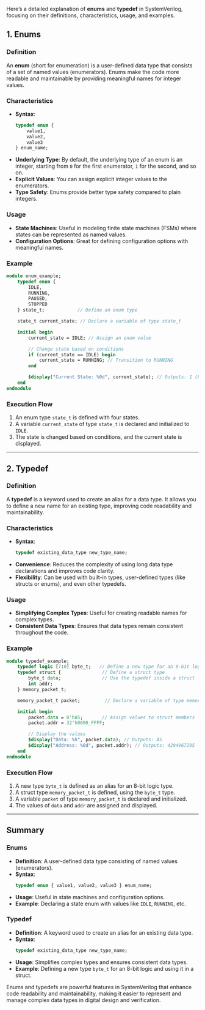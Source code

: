 Here’s a detailed explanation of **enums** and **typedef** in SystemVerilog, focusing on their definitions, characteristics, usage, and examples.

## 1. Enums

### Definition
An **enum** (short for enumeration) is a user-defined data type that consists of a set of named values (enumerators). Enums make the code more readable and maintainable by providing meaningful names for integer values.

### Characteristics
- **Syntax**:
  ```systemverilog
  typedef enum { 
      value1, 
      value2, 
      value3 
  } enum_name;
  ```
- **Underlying Type**: By default, the underlying type of an enum is an integer, starting from `0` for the first enumerator, `1` for the second, and so on.
- **Explicit Values**: You can assign explicit integer values to the enumerators.
- **Type Safety**: Enums provide better type safety compared to plain integers.

### Usage
- **State Machines**: Useful in modeling finite state machines (FSMs) where states can be represented as named values.
- **Configuration Options**: Great for defining configuration options with meaningful names.

### Example
```systemverilog
module enum_example;
    typedef enum { 
        IDLE, 
        RUNNING, 
        PAUSED, 
        STOPPED 
    } state_t;            // Define an enum type

    state_t current_state; // Declare a variable of type state_t

    initial begin
        current_state = IDLE; // Assign an enum value

        // Change state based on conditions
        if (current_state == IDLE) begin
            current_state = RUNNING; // Transition to RUNNING
        end

        $display("Current State: %0d", current_state); // Outputs: 1 (RUNNING)
    end
endmodule
```

### Execution Flow
1. An enum type `state_t` is defined with four states.
2. A variable `current_state` of type `state_t` is declared and initialized to `IDLE`.
3. The state is changed based on conditions, and the current state is displayed.

---

## 2. Typedef

### Definition
A **typedef** is a keyword used to create an alias for a data type. It allows you to define a new name for an existing type, improving code readability and maintainability.

### Characteristics
- **Syntax**:
  ```systemverilog
  typedef existing_data_type new_type_name;
  ```
- **Convenience**: Reduces the complexity of using long data type declarations and improves code clarity.
- **Flexibility**: Can be used with built-in types, user-defined types (like structs or enums), and even other typedefs.

### Usage
- **Simplifying Complex Types**: Useful for creating readable names for complex types.
- **Consistent Data Types**: Ensures that data types remain consistent throughout the code.

### Example
```systemverilog
module typedef_example;
    typedef logic [7:0] byte_t;   // Define a new type for an 8-bit logic
    typedef struct {               // Define a struct type
        byte_t data;               // Use the typedef inside a struct
        int addr;
    } memory_packet_t;

    memory_packet_t packet;         // Declare a variable of type memory_packet_t

    initial begin
        packet.data = 8'hA5;       // Assign values to struct members
        packet.addr = 32'h0000_FFFF;

        // Display the values
        $display("Data: %h", packet.data); // Outputs: A5
        $display("Address: %0d", packet.addr); // Outputs: 4294967295
    end
endmodule
```

### Execution Flow
1. A new type `byte_t` is defined as an alias for an 8-bit logic type.
2. A struct type `memory_packet_t` is defined, using the `byte_t` type.
3. A variable `packet` of type `memory_packet_t` is declared and initialized.
4. The values of `data` and `addr` are assigned and displayed.

---

## Summary

### Enums
- **Definition**: A user-defined data type consisting of named values (enumerators).
- **Syntax**: 
  ```systemverilog
  typedef enum { value1, value2, value3 } enum_name;
  ```
- **Usage**: Useful in state machines and configuration options.
- **Example**: Declaring a state enum with values like `IDLE`, `RUNNING`, etc.

### Typedef
- **Definition**: A keyword used to create an alias for an existing data type.
- **Syntax**:
  ```systemverilog
  typedef existing_data_type new_type_name;
  ```
- **Usage**: Simplifies complex types and ensures consistent data types.
- **Example**: Defining a new type `byte_t` for an 8-bit logic and using it in a struct.

Enums and typedefs are powerful features in SystemVerilog that enhance code readability and maintainability, making it easier to represent and manage complex data types in digital design and verification.
